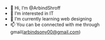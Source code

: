 - 👋 Hi, I’m @ArbindShroff
- 👀 I’m interested in IT
- 🌱 I’m currently learning web designing
- 📫 You can be connected with me through  gmail(arbindsony00@gmail.com)

<!---
ArbindShroff/ArbindShroff is a ✨ special ✨ repository because its `README.md` (this file) appears on your GitHub profile.
You can click the Preview link to take a look at your changes.
--->
